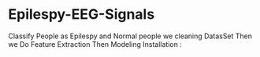 # Epilespy-EEG-Signals
Classify People as Epilespy and Normal people we cleaning DatasSet Then we Do Feature Extraction Then Modeling 
Installation :
